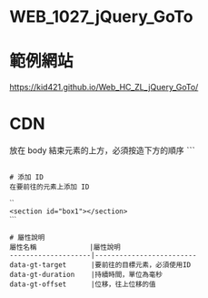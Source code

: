# WEB_1027_jQuery_GoTo

# 範例網站
https://kid421.github.io/Web_HC_ZL_jQuery_GoTo/

# CDN
放在 body 結束元素的上方，必須按造下方的順序
ˋˋˋ
<!-- jQuery CDN -->
<script src="https://ajax.googleapis.com/ajax/libs/jquery/3.5.1/jquery.min.js"></script>

<!-- 前往元素 js -->
<script src="https://github.com/KID421/Web_HC_ZL_jQuery_GoTo/blob/main/goTo.js"></script>

```

# 添加 ID
在要前往的元素上添加 ID

ˋˋ
<section id="box1"></section>
ˋˋˋ

# 屬性說明
屬性名稱             |屬性說明
--------------------|-------------------------
data-gt-target      |要前往的目標元素，必須使用ID
data-gt-duration    |持續時間，單位為毫秒
data-gt-offset      |位移，往上位移的值